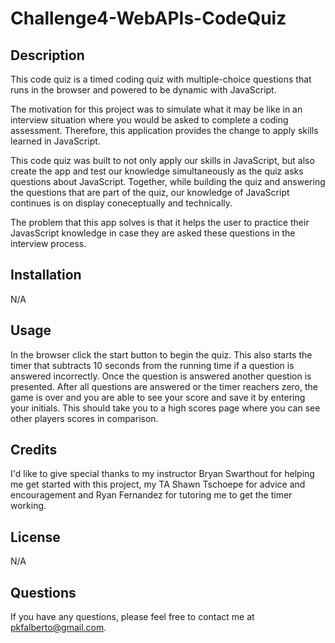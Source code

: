 # Challenge4-WebAPIs-CodeQuiz

## Description
This code quiz is a timed coding quiz with multiple-choice questions that runs in the browser and powered to be dynamic with JavaScript.  

The motivation for this project was to simulate what it may be like in an interview situation where you would be asked to complete a coding assessment.  Therefore, this application provides the change to apply skills learned in JavaScript.  

This code quiz was built to not only apply our skills in JavaScript, but also create the app and test our knowledge simultaneously as the quiz asks questions about JavaScript.  Together, while building the quiz and answering the questions that are part of the quiz, our knowledge of JavaScript continues is on display coneceptually and technically.  

The problem that this app solves is that it helps the user to practice their JavasScript knowledge in case they are asked these questions in the interview process.  


## Installation
N/A

## Usage
In the browser click the start button to begin the quiz. This also starts the timer that subtracts 10 seconds from the running time if a question is answered incorrectly.  Once the question is answered another question is presented.  After all questions are answered or the timer reachers zero, the game is over and you are able to see your score and save it by entering your initials.  This should take you to a high scores page where you can see other players scores in comparison.  


## Credits
I'd like to give special thanks to my instructor Bryan Swarthout for helping me get started with this project, my TA Shawn Tschoepe for advice and encouragement and Ryan Fernandez for tutoring me to get the timer working.  

## License
N/A

## Questions
If you have any questions, please feel free to contact me at pkfalberto@gmail.com.  


